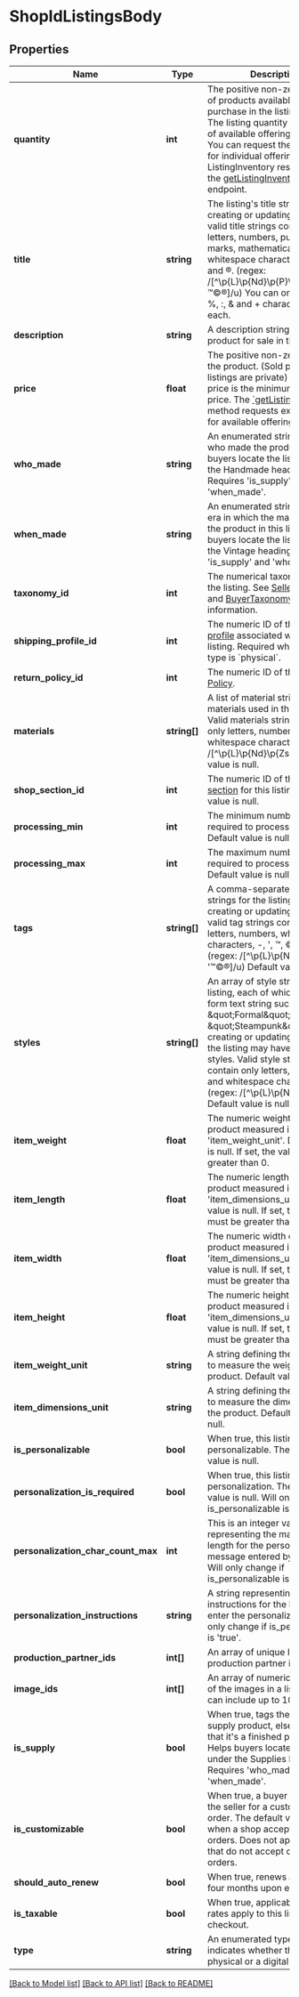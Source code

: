 # ShopIdListingsBody

## Properties
Name | Type | Description | Notes
------------ | ------------- | ------------- | -------------
**quantity** | **int** | The positive non-zero number of products available for purchase in the listing. Note: The listing quantity is the sum of available offering quantities. You can request the quantities for individual offerings from the ListingInventory resource using the [getListingInventory](/documentation/reference#operation/getListingInventory) endpoint. | 
**title** | **string** | The listing&#x27;s title string. When creating or updating a listing, valid title strings contain only letters, numbers, punctuation marks, mathematical symbols, whitespace characters, ™, ©, and ®. (regex: /[^\\p{L}\\p{Nd}\\p{P}\\p{Sm}\\p{Zs}™©®]/u) You can only use the %, :, &amp; and + characters once each. | 
**description** | **string** | A description string of the product for sale in the listing. | 
**price** | **float** | The positive non-zero price of the product. (Sold product listings are private) Note: The price is the minimum possible price. The [&#x60;getListingInventory&#x60;](/documentation/reference/#operation/getListingInventory) method requests exact prices for available offerings. | 
**who_made** | **string** | An enumerated string indicating who made the product. Helps buyers locate the listing under the Handmade heading. Requires &#x27;is_supply&#x27; and &#x27;when_made&#x27;. | 
**when_made** | **string** | An enumerated string for the era in which the maker made the product in this listing. Helps buyers locate the listing under the Vintage heading. Requires &#x27;is_supply&#x27; and &#x27;who_made&#x27;. | 
**taxonomy_id** | **int** | The numerical taxonomy ID of the listing. See [SellerTaxonomy](/documentation/reference#tag/SellerTaxonomy) and [BuyerTaxonomy](/documentation/reference#tag/BuyerTaxonomy) for more information. | 
**shipping_profile_id** | **int** | The numeric ID of the [shipping profile](/documentation/reference#operation/getShopShippingProfile) associated with the listing. Required when listing type is &#x60;physical&#x60;. | [optional] 
**return_policy_id** | **int** | The numeric ID of the [Return Policy](/documentation/reference#operation/getShopReturnPolicies). | [optional] 
**materials** | **string[]** | A list of material strings for materials used in the product. Valid materials strings contain only letters, numbers, and whitespace characters. (regex: /[^\\p{L}\\p{Nd}\\p{Zs}]/u) Default value is null. | [optional] 
**shop_section_id** | **int** | The numeric ID of the [shop section](/documentation/reference#tag/Shop-Section) for this listing. Default value is null. | [optional] 
**processing_min** | **int** | The minimum number of days required to process this listing. Default value is null. | [optional] 
**processing_max** | **int** | The maximum number of days required to process this listing. Default value is null. | [optional] 
**tags** | **string[]** | A comma-separated list of tag strings for the listing. When creating or updating a listing, valid tag strings contain only letters, numbers, whitespace characters, -, &#x27;, ™, ©, and ®. (regex: /[^\\p{L}\\p{Nd}\\p{Zs}\\-&#x27;™©®]/u) Default value is null. | [optional] 
**styles** | **string[]** | An array of style strings for this listing, each of which is free-form text string such as \&quot;Formal\&quot;, or \&quot;Steampunk\&quot;. When creating or updating a listing, the listing may have up to two styles. Valid style strings contain only letters, numbers, and whitespace characters. (regex: /[^\\p{L}\\p{Nd}\\p{Zs}]/u) Default value is null. | [optional] 
**item_weight** | **float** | The numeric weight of the product measured in units set in &#x27;item_weight_unit&#x27;. Default value is null. If set, the value must be greater than 0. | [optional] 
**item_length** | **float** | The numeric length of the product measured in units set in &#x27;item_dimensions_unit&#x27;. Default value is null. If set, the value must be greater than 0. | [optional] 
**item_width** | **float** | The numeric width of the product measured in units set in &#x27;item_dimensions_unit&#x27;. Default value is null. If set, the value must be greater than 0. | [optional] 
**item_height** | **float** | The numeric height of the product measured in units set in &#x27;item_dimensions_unit&#x27;. Default value is null. If set, the value must be greater than 0. | [optional] 
**item_weight_unit** | **string** | A string defining the units used to measure the weight of the product. Default value is null. | [optional] 
**item_dimensions_unit** | **string** | A string defining the units used to measure the dimensions of the product. Default value is null. | [optional] 
**is_personalizable** | **bool** | When true, this listing is personalizable. The default value is null. | [optional] 
**personalization_is_required** | **bool** | When true, this listing requires personalization. The default value is null. Will only change if is_personalizable is &#x27;true&#x27;. | [optional] 
**personalization_char_count_max** | **int** | This is an integer value representing the maximum length for the personalization message entered by the buyer. Will only change if is_personalizable is &#x27;true&#x27;. | [optional] 
**personalization_instructions** | **string** | A string representing instructions for the buyer to enter the personalization. Will only change if is_personalizable is &#x27;true&#x27;. | [optional] 
**production_partner_ids** | **int[]** | An array of unique IDs of production partner ids. | [optional] 
**image_ids** | **int[]** | An array of numeric image IDs of the images in a listing, which can include up to 10 images. | [optional] 
**is_supply** | **bool** | When true, tags the listing as a supply product, else indicates that it&#x27;s a finished product. Helps buyers locate the listing under the Supplies heading. Requires &#x27;who_made&#x27; and &#x27;when_made&#x27;. | [optional] 
**is_customizable** | **bool** | When true, a buyer may contact the seller for a customized order. The default value is true when a shop accepts custom orders. Does not apply to shops that do not accept custom orders. | [optional] 
**should_auto_renew** | **bool** | When true, renews a listing for four months upon expiration. | [optional] 
**is_taxable** | **bool** | When true, applicable [shop](/documentation/reference#tag/Shop) tax rates apply to this listing at checkout. | [optional] 
**type** | **string** | An enumerated type string that indicates whether the listing is physical or a digital download. | [optional] 

[[Back to Model list]](../../README.md#documentation-for-models) [[Back to API list]](../../README.md#documentation-for-api-endpoints) [[Back to README]](../../README.md)

